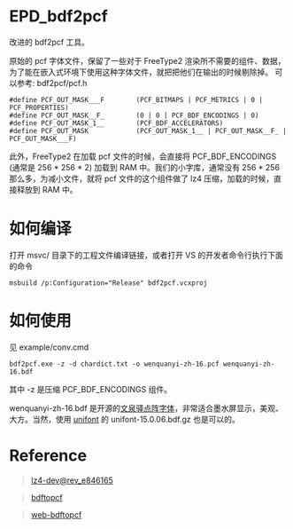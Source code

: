 # EPD_bdf2pcf

改进的 bdf2pcf 工具。

原始的 pcf 字体文件，保留了一些对于 FreeType2 渲染所不需要的组件、数据，为了能在嵌入式环境下使用这种字体文件，就把把他们在输出的时候剔除掉。
可以参考: bdf2pcf/pcf.h

```
#define PCF_OUT_MASK___F        (PCF_BITMAPS | PCF_METRICS | 0 | PCF_PROPERTIES)
#define PCF_OUT_MASK__F_        (0 | 0 | PCF_BDF_ENCODINGS | 0)
#define PCF_OUT_MASK_1__        (PCF_BDF_ACCELERATORS)
#define PCF_OUT_MASK            (PCF_OUT_MASK_1__ | PCF_OUT_MASK__F_ | PCF_OUT_MASK___F)
```

此外，FreeType2 在加载 pcf 文件的时候，会直接将 PCF_BDF_ENCODINGS (通常是 256 * 256 * 2) 加载到 RAM 中。我们的小字库，通常没有 256 * 256 那么多，为减小文件，就将 pcf 文件的这个组件做了 lz4 压缩，加载的时候，直接释放到 RAM 中。

# 如何编译
打开 msvc/ 目录下的工程文件编译链接，或者打开 VS 的开发者命令行执行下面的命令

```
msbuild /p:Configuration="Release" bdf2pcf.vcxproj
```

# 如何使用

见 example/conv.cmd 

```
bdf2pcf.exe -z -d chardict.txt -o wenquanyi-zh-16.pcf wenquanyi-zh-16.bdf
```

其中 -z 是压缩 PCF_BDF_ENCODINGS 组件。

wenquanyi-zh-16.bdf 是开源的[文泉驿点阵字体](http://wenq.org/wqy2/index.cgi?BitmapSong)，非常适合墨水屏显示，美观、大方。当然，使用 [unifont](https://unifoundry.com/unifont/index.html) 的 unifont-15.0.06.bdf.gz 也是可以的。


# Reference
> [lz4-dev@rev_e846165](
https://github.com/lz4/lz4/commit/e8461657c54b8a918e931d3e3522c0976dbe5feb)

> [bdftopcf](https://gitlab.freedesktop.org/xorg/util/bdftopcf/-/archive/master/bdftopcf-master.tar.gz)

> [web-bdftopcf](https://github.com/adafruit/web-bdftopcf/)